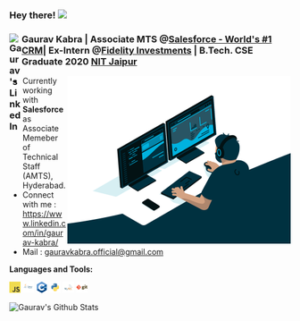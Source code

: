 ### Hey there! <img src="https://media.giphy.com/media/hvRJCLFzcasrR4ia7z/giphy.gif" width="25px">

<h3><a href="https://www.linkedin.com/in/gaurav-kabra/">
  <img align="left" alt="Gaurav's LinkedIn" width="22px" src="https://raw.githubusercontent.com/peterthehan/peterthehan/master/assets/linkedin.svg" />
</a>Gaurav Kabra | Associate MTS @<a href="https://www.salesforce.com/">Salesforce - World's #1 CRM</a>| Ex-Intern @<a href="https://www.fidelity.com/">Fidelity Investments</a> | B.Tech. CSE Graduate 2020 <a href="http://www.mnit.ac.in/">NIT Jaipur</a> </h3>

<img align='right' src="https://github.com/gaurav-kabra-official/gaurav-kabra-official/blob/master/coding.gif?raw=true" width="400">

- Currently working with **Salesforce** as Associate Memeber of Technical Staff (AMTS), Hyderabad. 
- Connect with me : https://www.linkedin.com/in/gaurav-kabra/
- Mail : gauravkabra.official@gmail.com

**Languages and Tools:**  

<code><img height="20" src="https://raw.githubusercontent.com/github/explore/80688e429a7d4ef2fca1e82350fe8e3517d3494d/topics/javascript/javascript.png"></code>
<code><img height="20" src="https://raw.githubusercontent.com/github/explore/80688e429a7d4ef2fca1e82350fe8e3517d3494d/topics/java/java.png"></code>
<code><img height="20" src="https://raw.githubusercontent.com/github/explore/80688e429a7d4ef2fca1e82350fe8e3517d3494d/topics/cpp/cpp.png"></code>
<code><img height="20" src="https://raw.githubusercontent.com/github/explore/80688e429a7d4ef2fca1e82350fe8e3517d3494d/topics/python/python.png"></code>
<code><img height="20" src="https://raw.githubusercontent.com/github/explore/80688e429a7d4ef2fca1e82350fe8e3517d3494d/topics/mysql/mysql.png"></code>
<code><img height="20" src="https://raw.githubusercontent.com/github/explore/80688e429a7d4ef2fca1e82350fe8e3517d3494d/topics/git/git.png"></code>

<p align="left"> <img src="https://github-readme-stats.vercel.app/api?username=gaurav-kabra-official&show_icons=true&theme=gotham" alt="Gaurav's Github Stats" width="250px"/>
